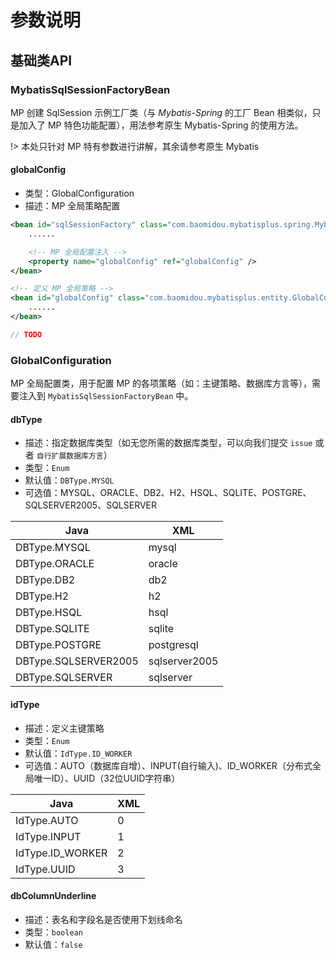 # 参数说明

## 基础类API

### MybatisSqlSessionFactoryBean

MP 创建 SqlSession 示例工厂类（与 _Mybatis-Spring_ 的工厂 Bean 相类似，只是加入了 MP 特色功能配置），用法参考原生 Mybatis-Spring 的使用方法。

!> 本处只针对 MP 特有参数进行讲解，其余请参考原生 Mybatis

#### globalConfig

- 类型：GlobalConfiguration
- 描述：MP 全局策略配置

```xml
<bean id="sqlSessionFactory" class="com.baomidou.mybatisplus.spring.MybatisSqlSessionFactoryBean">
    ......

    <!-- MP 全局配置注入 -->
    <property name="globalConfig" ref="globalConfig" />
</bean>

<!-- 定义 MP 全局策略 -->
<bean id="globalConfig" class="com.baomidou.mybatisplus.entity.GlobalConfiguration">
    ......
</bean>
```

```java
// TODO
```

### GlobalConfiguration

MP 全局配置类，用于配置 MP 的各项策略（如：主键策略、数据库方言等），需要注入到 `MybatisSqlSessionFactoryBean` 中。

#### dbType

- 描述：指定数据库类型（如无您所需的数据库类型，可以向我们提交 `issue` 或者 `自行扩展数据库方言`）
- 类型：`Enum`
- 默认值：`DBType.MYSQL`
- 可选值：MYSQL、ORACLE、DB2、H2、HSQL、SQLITE、POSTGRE、SQLSERVER2005、SQLSERVER

Java                 | XML
-------------------- | -------------
DBType.MYSQL         | mysql
DBType.ORACLE        | oracle
DBType.DB2           | db2
DBType.H2            | h2
DBType.HSQL          | hsql
DBType.SQLITE        | sqlite
DBType.POSTGRE       | postgresql
DBType.SQLSERVER2005 | sqlserver2005
DBType.SQLSERVER     | sqlserver

#### idType

- 描述：定义主键策略
- 类型：`Enum`
- 默认值：`IdType.ID_WORKER`
- 可选值：AUTO（数据库自增）、INPUT(自行输入)、ID_WORKER（分布式全局唯一ID）、UUID（32位UUID字符串）

Java             | XML
---------------- | ---
IdType.AUTO      | 0
IdType.INPUT     | 1
IdType.ID_WORKER | 2
IdType.UUID      | 3

#### dbColumnUnderline

- 描述：表名和字段名是否使用下划线命名
- 类型：`boolean`
- 默认值：`false`
